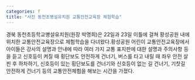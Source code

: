 ```yaml
---
categories: f
title: "사진 동천초병설유치원 교통안전교육장 체험학습"
---
```

경북 동천초등학교병설유치원(원장 박명희)은 22일과 23일 이틀에 걸쳐 황성공원 내에 위치한 교통안전교육장으로 체험학습을 다녀왔다.황성공원 어린이 교통안전교육장에서 아이들은 강사의 설명과 안내에 따라 여러 가지 교통 표지판에 대한 설명과 주의사항 등을 듣고 신호등이 켜질 때 횡단보도 안전하게 건너기, 버스를 타고 내릴 때 좌우 안전 살핀 후 하차하기, 신호등이 있는 횡단보도를 건너기와 신호등이 없는 길 건너기, 기찻길 안전하게 건너기 등의 교통안전체험을 해보는 시간을 가졌다.